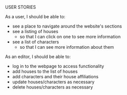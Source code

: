 USER STORIES

As a user, I should be able to:

- see a place to navigate around the website's sections
- see a listing of houses
  - so that I can click on one to see more information
- see a list of characters
  - so that I can see more information about them

As an editor, I should be able to:

- log in to the webpage to access functionality
- add houses to the list of houses
- add characters and their house affiliations
- update houses/characters as necessary
- delete houses/characters as necessary
